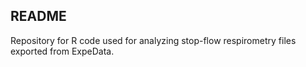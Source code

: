 ## README

Repository for R code used for analyzing stop-flow respirometry files exported from ExpeData.